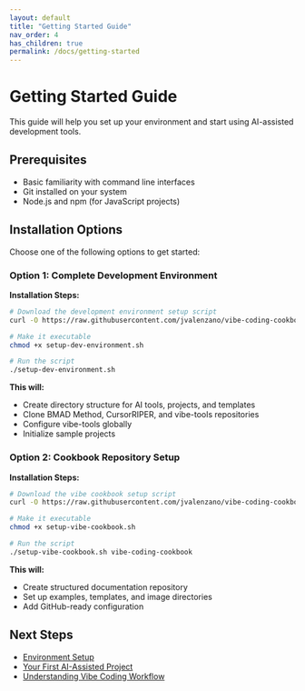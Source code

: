 ```yaml
---
layout: default
title: "Getting Started Guide"
nav_order: 4
has_children: true
permalink: /docs/getting-started
---
```

# Getting Started Guide

This guide will help you set up your environment and start using AI-assisted development tools.

## Prerequisites

- Basic familiarity with command line interfaces
- Git installed on your system
- Node.js and npm (for JavaScript projects)

## Installation Options

Choose one of the following options to get started:

### Option 1: Complete Development Environment

**Installation Steps:**

```bash
# Download the development environment setup script
curl -O https://raw.githubusercontent.com/jvalenzano/vibe-coding-cookbook/main/scripts/setup-dev-environment.sh

# Make it executable
chmod +x setup-dev-environment.sh

# Run the script
./setup-dev-environment.sh
```

**This will:**
- Create directory structure for AI tools, projects, and templates
- Clone BMAD Method, CursorRIPER, and vibe-tools repositories
- Configure vibe-tools globally
- Initialize sample projects

### Option 2: Cookbook Repository Setup

**Installation Steps:**

```bash
# Download the vibe cookbook setup script
curl -O https://raw.githubusercontent.com/jvalenzano/vibe-coding-cookbook/main/scripts/setup-vibe-cookbook.sh

# Make it executable
chmod +x setup-vibe-cookbook.sh

# Run the script
./setup-vibe-cookbook.sh vibe-coding-cookbook
```

**This will:**
- Create structured documentation repository
- Set up examples, templates, and image directories
- Add GitHub-ready configuration

## Next Steps

- [Environment Setup](./environment-setup)
- [Your First AI-Assisted Project](./first-project)
- [Understanding Vibe Coding Workflow](./workflow)
